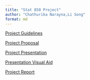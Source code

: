 ```yaml
---
title: "Stat 850 Project"
author: "Chathurika Narayna,Li Song"
format: md
---
```





[Project Guidelines](guidelines.qmd)

[Project Proposal](proposal.qmd)

[Project Presentation]() <!-- Add a link to your Youtube presentation -->

[Presentation Visual Aid](slides.qmd) <!-- Change this to link to your visual aid -->

[Project Report](report.qmd)
